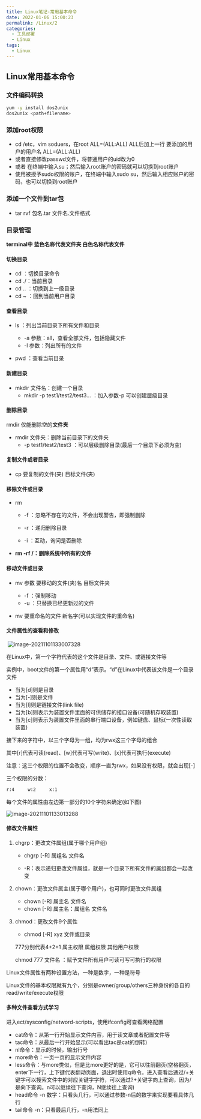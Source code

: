 ```yaml
---
title: Linux笔记-常用基本命令
date: 2022-01-06 15:00:23
permalink: /Linux/2
categories: 
  - 工具部署
  - Linux
tags: 
  - Linux
---
```


## Linux常用基本命令

### 文件编码转换

```sh
yum -y install dos2unix
dos2unix <path+filename>
```



### 添加root权限

- cd /etc，vim soduers，在root	ALL=(ALL:ALL) ALL后加上一行 要添加的用户的用户名	ALL=(ALL:ALL)
- 或者直接修改passwd文件，将普通用户的uid改为0
- 或者 在终端中输入su；然后输入root账户的密码就可以切换到root账户 
- 使用被授予sudo权限的账户，在终端中输入sudo su，然后输入相应账户的密码，也可以切换到root账户 

### 添加一个文件到tar包

- tar rvf 包名.tar 文件名.文件格式



### 目录管理

**terminal中  蓝色名称代表文件夹  白色名称代表文件**

#### 切换目录

- cd ：切换目录命令
- cd  ./：当前目录
- cd .. ：切换到上一级目录
- cd ~ ：回到当前用户目录

#### 查看目录

- ls ：列出当前目录下所有文件和目录
  - -a 参数：all，查看全部文件，包括隐藏文件
  - -l  参数：列出所有的文件

- pwd ：查看当前目录

#### 新建目录

- mkdir  文件名：创建一个目录
  - mkdir -p test1/test2/test3...  ：加入参数-p 可以创建层级目录

#### 删除目录

rmdir 仅能删除空的**文件夹**

- rmdir 文件夹：删除当前目录下的文件夹
  - -p test1/test2/test3 ：可以层级删除目录(最后一个目录下必须为空)

####  复制文件或者目录

- cp 要复制的文件(夹) 目标文件(夹)



#### 移除文件或目录

- rm

  - -f ：忽略不存在的文件，不会出现警告，即强制删除

  - -r ：递归删除目录
  - -i ：互动，询问是否删除

- **rm -rf  /：删除系统中所有的文件**



#### 移动文件或目录

- mv 参数 要移动的文件(夹)名 目标文件夹
  - -f ：强制移动
  - -u ：只替换已经更新过的文件

- mv 要重命名的文件 新名字(可以实现文件的重命名)



#### 文件属性的查看和修改

​	![image-20211101133007328](https://images.zaiolos.top/images/202201061504190.png)



在Linux中，第一个字符代表的这个文件是目录、文件、或链接文件等

实例中，boot文件的第一个属性用“d”表示。“d”在Linux中代表该文件是一个目录文件

- 当为[d]则是目录
- 当为[-]则是文件
- 当为[l]则是链接文件(link file)
- 当为[b]则表示为装置文件里面的可供储存的接口设备(可随机存取装置)
- 当为[c]则表示为装置文件里面的串行端口设备，例如键盘、鼠标(一次性读取装置)

接下来的字符中，以三个字母为一组，均为rwx这三个字母的组合

其中[r]代表可读(read)、[w]代表可写(write)、[x]代表可执行(execute)

注意：这三个权限的位置不会改变，顺序一直为rwx，如果没有权限，就会出现[-]



三个权限的分数：

```bash
r:4 	w:2		x:1
```



每个文件的属性由左边第一部分的10个字符来确定(如下图)

![image-20211101133013288](https://images.zaiolos.top/images/202201061504367.png)





#### 修改文件属性

1. chgrp：更改文件属组(属于哪个用户组)

   - chgrp [-R] 属组名 文件名

   - -R：表示递归更改文件属组，就是一个目录下所有文件的属组都会一起改变

     

2. chown：更改文件属主(属于哪个用户)，也可同时更改文件属组

   - chown [-R] 属主名 文件名
   - chown [-R] 属主名：属组名 文件名

3. chmod：更改文件9个属性

   - chmod [-R] xyz 文件或目录

   777分别代表4+2+1  属主权限 属组权限 其他用户权限

   chmod 777 文件名 ：赋予文件所有用户可读可写可执行的权限





Linux文件属性有两种设置方法，一种是数字，一种是符号

Linux文件的基本权限就有九个，分别是owner/group/others三种身份的各自的read/write/execute权限



#### 多种文件查看方式学习

进入ect/sysconfig/netword-scripts，使用ifconfig可查看网络配置

- cat命令：从第一行开始显示文件内容，用于读文章或者配置文件等
- tac命令：从最后一行开始显示(可以看出tac是cat的倒转)
- nl命令：显示的时候，输出行号
- more命令：一页一页的显示文件内容
- less命令：与more类似，但是比more更好的是，它可以往前翻页(空格翻页，enter下一行，上下键代表翻动页面，退出时使用q命令。进入查看后通过/+关键字可以搜索文件中的对应关键字字符，可以通过?+关键字向上查询，因为/是向下查询。n可以继续往下查询，N继续往上查询)
- head命令 -n 数字：只看头几行，可以通过参数-n后的数字来实现要看具体几行
- tail命令 -n：只看最后几行，-n用法同上

